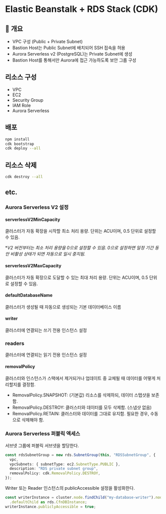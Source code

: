 # Elastic Beanstalk + RDS Stack (CDK)

## 📘 개요

- VPC 구성 (Public + Private Subnet)
- Bastion Host는 Public Subnet에 배치되어 SSH 접속을 허용
- Aurora Serverless v2 (PostgreSQL)는 Private Subnet에 생성
- Bastion Host를 통해서만 Aurora에 접근 가능하도록 보안 그룹 구성

## 리소스 구성

- VPC
- EC2
- Security Group
- IAM Role
- Aurora Serverless

## 배포

```bash
npm install
cdk bootstrap
cdk deploy --all
```

## 리소스 삭제

```bash
cdk destroy --all
```

## etc.

### Aurora Serverless V2 설정

#### serverlessV2MinCapacity

클러스터가 자동 확장을 시작할 최소 처리 용량. 단위는 ACU이며, 0.5 단위로 설정할 수 있음.

\*_V2 버전부터는 최소 처리 용량을 0으로 설정할 수 있음. 0으로 설정하면 일정 기간 동안 비활성 상태가 되면 자동으로 일시 중지됨._

#### serverlessV2MaxCapacity

클러스터가 자동 확장으로 도달할 수 있는 최대 처리 용량. 단위는 ACU이며, 0.5 단위로 설정할 수 있음.

#### defaultDatabaseName

클러스터가 생성될 때 자동으로 생성되는 기본 데이터베이스 이름

#### writer

클러스터에 연결되는 쓰기 전용 인스턴스 설정

### readers

클러스터에 연결되는 읽기 전용 인스턴스 설정

#### removalPolicy

클러스터와 인스턴스가 스택에서 제거되거나 업데이트 중 교체될 때 데이터를 어떻게 처리할지를 결정함.

- RemovalPolicy.SNAPSHOT: (기본값) 리소스를 삭제하되, 데이터 스탭샷을 보존함.
- RemovalPolicy.DESTROY: 클러스터와 데이터를 모두 삭제함. (스냅샷 없음)
- RemovalPolicy.RETAIN: 클러스터와 데이터를 그대로 유지함. 필요한 경우, 수동으로 삭제해야 함.

### Aurora Serverless 퍼블릭 엑세스

서브넷 그룹에 퍼블릭 서브넷을 할당한다.

```typescript
const rdsSubnetGroup = new rds.SubnetGroup(this, "RDSSubnetGroup", {
  vpc,
  vpcSubnets: { subnetType: ec2.SubnetType.PUBLIC },
  description: "RDS private subnet group",
  removalPolicy: cdk.RemovalPolicy.DESTROY,
});
```

Writer 또는 Reader 인스턴스의 publicAccessible 설정을 활성화한다.

```typescript
const writerInstance = cluster.node.findChild("my-database-writer").node
  .defaultChild as rds.CfnDBInstance;
writerInstance.publiclyAccessible = true;
```
